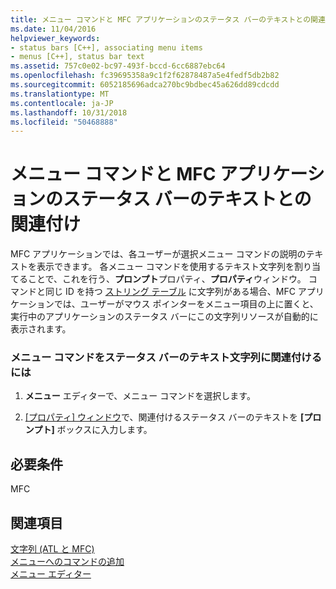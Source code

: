 ```yaml
---
title: メニュー コマンドと MFC アプリケーションのステータス バーのテキストとの関連付け
ms.date: 11/04/2016
helpviewer_keywords:
- status bars [C++], associating menu items
- menus [C++], status bar text
ms.assetid: 757c0e02-bc97-493f-bccd-6cc6887ebc64
ms.openlocfilehash: fc39695358a9c1f2f62878487a5e4fedf5db2b82
ms.sourcegitcommit: 6052185696adca270bc9bdbec45a626dd89cdcdd
ms.translationtype: MT
ms.contentlocale: ja-JP
ms.lasthandoff: 10/31/2018
ms.locfileid: "50468888"
---
```

# <a name="associating-menu-commands-with-status-bar-text-in-mfc-applications"></a>メニュー コマンドと MFC アプリケーションのステータス バーのテキストとの関連付け

MFC アプリケーションでは、各ユーザーが選択メニュー コマンドの説明のテキストを表示できます。 各メニュー コマンドを使用するテキスト文字列を割り当てることで、これを行う、**プロンプト**プロパティ、**プロパティ**ウィンドウ。 コマンドと同じ ID を持つ [ストリング テーブル](../windows/string-editor.md) に文字列がある場合、MFC アプリケーションでは、ユーザーがマウス ポインターをメニュー項目の上に置くと、実行中のアプリケーションのステータス バーにこの文字列リソースが自動的に表示されます。

### <a name="to-associate-a-menu-command-with-a-status-bar-text-string"></a>メニュー コマンドをステータス バーのテキスト文字列に関連付けるには

1. **メニュー** エディターで、メニュー コマンドを選択します。

2. [[プロパティ] ウィンドウ](/visualstudio/ide/reference/properties-window)で、関連付けるステータス バーのテキストを **[プロンプト]** ボックスに入力します。

## <a name="requirements"></a>必要条件

MFC

## <a name="see-also"></a>関連項目

[文字列 (ATL と MFC)](../atl-mfc-shared/strings-atl-mfc.md)<br/>
[メニューへのコマンドの追加](../windows/adding-commands-to-a-menu.md)<br/>
[メニュー エディター](../windows/menu-editor.md)